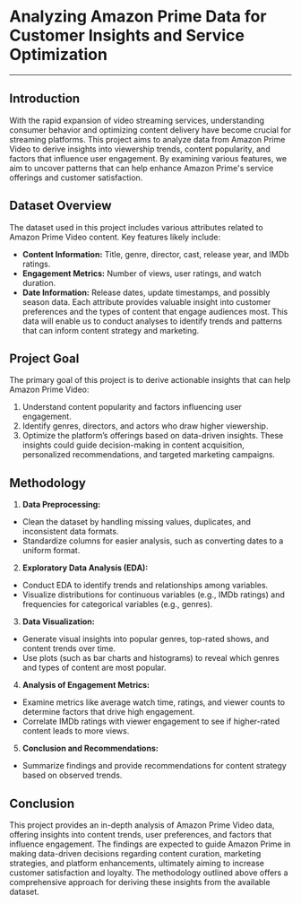 # Analyzing Amazon Prime Data for Customer Insights and Service Optimization
---

## **Introduction**
With the rapid expansion of video streaming services, understanding consumer behavior and optimizing content delivery have become crucial for streaming platforms. This project aims to analyze data from Amazon Prime Video to derive insights into viewership trends, content popularity, and factors that influence user engagement. By examining various features, we aim to uncover patterns that can help enhance Amazon Prime's service offerings and customer satisfaction.

## **Dataset Overview**
The dataset used in this project includes various attributes related to Amazon Prime Video content. Key features likely include:

 - **Content Information:** Title, genre, director, cast, release year, and IMDb ratings.
 - **Engagement Metrics:** Number of views, user ratings, and watch duration.
 - **Date Information:** Release dates, update timestamps, and possibly season data.
Each attribute provides valuable insight into customer preferences and the types of content that engage audiences most. This data will enable us to conduct analyses to identify trends and patterns that can inform content strategy and marketing.

## **Project Goal**
The primary goal of this project is to derive actionable insights that can help Amazon Prime Video:

1. Understand content popularity and factors influencing user engagement.
2. Identify genres, directors, and actors who draw higher viewership.
3. Optimize the platform’s offerings based on data-driven insights.
These insights could guide decision-making in content acquisition, personalized recommendations, and targeted marketing campaigns.

## **Methodology**
 1. **Data Preprocessing:**
  - Clean the dataset by handling missing values, duplicates, and inconsistent data formats.
  - Standardize columns for easier analysis, such as converting dates to a uniform format.
   
 2. **Exploratory Data Analysis (EDA):**
  - Conduct EDA to identify trends and relationships among variables.
  - Visualize distributions for continuous variables (e.g., IMDb ratings) and frequencies for categorical variables (e.g., genres).

 3. **Data Visualization:**
  - Generate visual insights into popular genres, top-rated shows, and content trends over time.
  - Use plots (such as bar charts and histograms) to reveal which genres and types of content are most popular.
 4. **Analysis of Engagement Metrics:**
  - Examine metrics like average watch time, ratings, and viewer counts to determine factors that drive high engagement.
  - Correlate IMDb ratings with viewer engagement to see if higher-rated content leads to more views.
 5. **Conclusion and Recommendations:**
  - Summarize findings and provide recommendations for content strategy based on observed trends.

## **Conclusion**
This project provides an in-depth analysis of Amazon Prime Video data, offering insights into content trends, user preferences, and factors that influence engagement. The findings are expected to guide Amazon Prime in making data-driven decisions regarding content curation, marketing strategies, and platform enhancements, ultimately aiming to increase customer satisfaction and loyalty. The methodology outlined above offers a comprehensive approach for deriving these insights from the available dataset.

